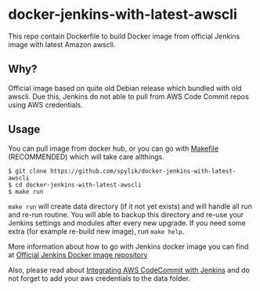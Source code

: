 # docker-jenkins-with-latest-awscli

This repo contain Dockerfile to build Docker image from official Jenkins image with latest Amazon awscli.

## Why?

Official image based on quite old Debian release which bundled with old awscli.
Due this, Jenkins do not able to pull from AWS Code Commit repos using AWS credentials.

## Usage

You can pull image from docker hub, or you can go with [Makefile](Makefile) (RECOMMENDED) which will take care allthings.
```
$ git clone https://github.com/spylik/docker-jenkins-with-latest-awscli
$ cd docker-jenkins-with-latest-awscli
$ make run 
```
`make run` will create data directory (if it not yet exists) and will handle all run and re-run routine.
You will able to backup this directory and re-use your Jenkins settings and modules after every new upgrade.
If you need some extra (for example re-build new image), run `make help`.

More information about how to go with Jenkins docker image you can find at [Official Jenkins Docker image repository](https://hub.docker.com/_/jenkins/)

Also, please read about [Integrating AWS CodeCommit with Jenkins](https://aws.amazon.com/blogs/devops/integrating-aws-codecommit-with-jenkins/) and do not forget to add your aws credentials to the data folder.

